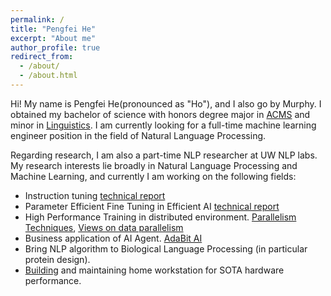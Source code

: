 ```yaml
---
permalink: /
title: "Pengfei He"
excerpt: "About me"
author_profile: true
redirect_from: 
  - /about/
  - /about.html
---
```


Hi! My name is Pengfei He(pronounced as "Ho"), and I also go by Murphy. I obtained my bachelor of science with honors degree major in [ACMS](https://acms.washington.edu) and minor in [Linguistics](https://linguistics.washington.edu).  I am currently looking for a full-time machine learning engineer position in the field of Natural Language Processing.

Regarding research, I am also a part-time NLP researcher at UW NLP labs. My research interests lie broadly in Natural Language Processing and Machine Learning, and currently I am working on the following fields:
* Instruction tuning [technical report](https://arxiv.org/abs/2411.16775)
* Parameter Efficient Fine Tuning in Efficient AI [technical report](https://arxiv.org/abs/2411.16775)
* High Performance Training in distributed environment. [Parallelism Techniques](https://hepengfei.ml/posts/2024-03-20-training_with_parallelism_1/), [Views on data parallelism](https://hepengfei.ml/posts/2024-03-20-data_parallelism/)
* Business application of AI Agent. [AdaBit AI](https://adabit.ai)
* Bring NLP algorithm to Biological Language Processing (in particular protein design).
* [Building](https://hepengfei.ml/posts/2021-10-blog-post-4/) and maintaining home workstation for SOTA hardware performance.